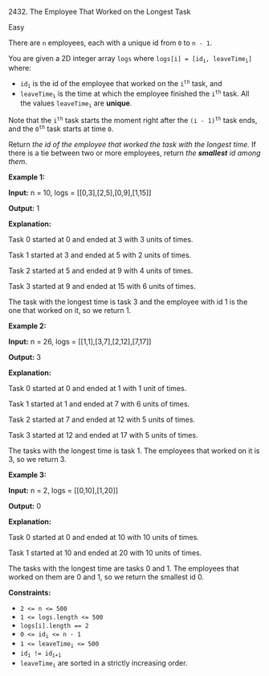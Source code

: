 2432\. The Employee That Worked on the Longest Task

Easy

There are `n` employees, each with a unique id from `0` to `n - 1`.

You are given a 2D integer array `logs` where <code>logs[i] = [id<sub>i</sub>, leaveTime<sub>i</sub>]</code> where:

*   <code>id<sub>i</sub></code> is the id of the employee that worked on the <code>i<sup>th</sup></code> task, and
*   <code>leaveTime<sub>i</sub></code> is the time at which the employee finished the <code>i<sup>th</sup></code> task. All the values <code>leaveTime<sub>i</sub></code> are **unique**.

Note that the <code>i<sup>th</sup></code> task starts the moment right after the <code>(i - 1)<sup>th</sup></code> task ends, and the <code>0<sup>th</sup></code> task starts at time `0`.

Return _the id of the employee that worked the task with the longest time._ If there is a tie between two or more employees, return _the **smallest** id among them_.

**Example 1:**

**Input:** n = 10, logs = [[0,3],[2,5],[0,9],[1,15]]

**Output:** 1

**Explanation:**

Task 0 started at 0 and ended at 3 with 3 units of times.

Task 1 started at 3 and ended at 5 with 2 units of times.

Task 2 started at 5 and ended at 9 with 4 units of times.

Task 3 started at 9 and ended at 15 with 6 units of times.

The task with the longest time is task 3 and the employee with id 1 is the one that worked on it, so we return 1. 

**Example 2:**

**Input:** n = 26, logs = [[1,1],[3,7],[2,12],[7,17]]

**Output:** 3

**Explanation:**

Task 0 started at 0 and ended at 1 with 1 unit of times.

Task 1 started at 1 and ended at 7 with 6 units of times.

Task 2 started at 7 and ended at 12 with 5 units of times.

Task 3 started at 12 and ended at 17 with 5 units of times.

The tasks with the longest time is task 1. The employees that worked on it is 3, so we return 3. 

**Example 3:**

**Input:** n = 2, logs = [[0,10],[1,20]]

**Output:** 0

**Explanation:**

Task 0 started at 0 and ended at 10 with 10 units of times.

Task 1 started at 10 and ended at 20 with 10 units of times.

The tasks with the longest time are tasks 0 and 1. The employees that worked on them are 0 and 1, so we return the smallest id 0. 

**Constraints:**

*   `2 <= n <= 500`
*   `1 <= logs.length <= 500`
*   `logs[i].length == 2`
*   <code>0 <= id<sub>i</sub> <= n - 1</code>
*   <code>1 <= leaveTime<sub>i</sub> <= 500</code>
*   <code>id<sub>i</sub> != id<sub>i+1</sub></code>
*   <code>leaveTime<sub>i</sub></code> are sorted in a strictly increasing order.